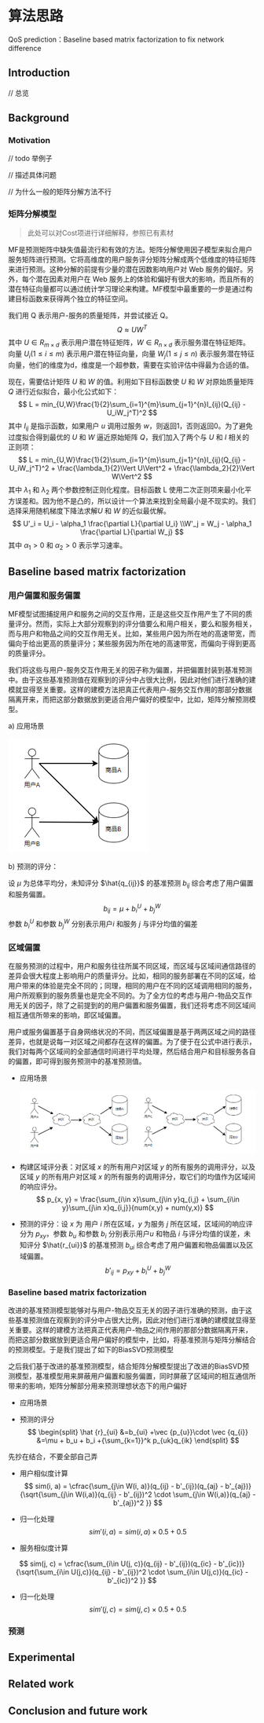 # 算法思路

QoS prediction：Baseline based matrix factorization to fix network difference

## Introduction

// 总览

## Background

### Motivation

// todo 举例子 

// 描述具体问题

// 为什么一般的矩阵分解方法不行

### 

### 矩阵分解模型

> 此处可以对Cost项进行详细解释，参照已有素材

MF是预测矩阵中缺失值最流行和有效的方法。矩阵分解使用因子模型来拟合用户服务矩阵进行预测。它将高维度的用户服务评分矩阵分解成两个低维度的特征矩阵来进行预测。这种分解的前提有少量的潜在因数影响用户对 Web 服务的偏好。另外，每个潜在因素对用户在 Web 服务上的体验和偏好有很大的影响，而且所有的潜在特征向量都可以通过统计学习理论来构建。MF模型中最重要的一步是通过构建目标函数来获得两个独立的特征空间。

我们用 Q 表示用户-服务的质量矩阵，并尝试接近 Q。
$$
Q \approx UW^T
$$
其中 $U \in R_{m \times d}$ 表示用户潜在特征矩阵，$W \in R_{n \times d}$ 表示服务潜在特征矩阵。向量 $U_i (1\le i\le m)$ 表示用户潜在特征向量，向量 $W_j (1\le j\le n)$ 表示服务潜在特征向量，他们的维度为d，维度是一个超参数，需要在实验评估中得最为合适的值。

现在，需要估计矩阵 $U$ 和 $W$ 的值。利用如下目标函数使 $U$ 和 $W$ 对原始质量矩阵 $Q$ 进行近似拟合，最小化公式如下：
$$
L = min_{U,W}\frac{1}{2}\sum_{i=1}^{m}\sum_{j=1}^{n}I_{ij}(Q_{ij} - U_iW_j^T)^2
$$
其中 $I_{ij}$ 是指示函数，如果用户 $u$ 调用过服务 $w$，则返回1，否则返回0。为了避免过度拟合得到最优的 $U$ 和 $W$ 逼近原始矩阵 $Q$，我们加入了两个与 $U$ 和 $I$ 相关的正则项：
$$
L = min_{U,W}\frac{1}{2}\sum_{i=1}^{m}\sum_{j=1}^{n}I_{ij}(Q_{ij} - U_iW_j^T)^2 + \frac{\lambda_1}{2}\Vert U\Vert^2 + \frac{\lambda_2}{2}\Vert W\Vert^2
$$
其中 $\lambda_1$ 和 $\lambda_2$ 两个参数控制正则化程度。目标函数 L 使用二次正则项来最小化平方误差和。因为他不是凸的，所以设计一个算法来找到全局最小是不现实的。我们选择采用随机梯度下降法求解$U$ 和 $W$ 的近似最优解。
$$
U'_i = U_i - \alpha_1 \frac{\partial L}{\partial U_i}
\\W'_j = W_j - \alpha_1 \frac{\partial L}{\partial W_j}
$$
其中 $\alpha_1 > 0$ 和 $\alpha_2 > 0$ 表示学习速率。 



## Baseline based matrix   factorization



###  用户偏置和服务偏置

MF模型试图捕捉用户和服务之间的交互作用，正是这些交互作用产生了不同的质量评分。然而，实际上大部分观察到的评分值要么和用户相关，要么和服务相关，而与用户和物品之间的交互作用无关。比如，某些用户因为所在地的高速带宽，而偏向于给出更高的质量评分；某些服务因为所在地的高速带宽，而偏向于得到更高的质量评分。

我们将这些与用户-服务交互作用无关的因子称为偏置，并把偏置封装到基准预测中。由于这些基准预测值在观察到的评分中占很大比例，因此对他们进行准确的建模就显得至关重要。这样的建模方法把真正代表用户-服务交互作用的那部分数据隔离开来，而把这部分数据放到更适合用户偏好的模型中，比如，矩阵分解预测模型。

a) 应用场景

![image-20211223235548093](image-20211223235548093.png)

b) 预测的评分：

设 $\mu$ 为总体平均分，未知评分 $\hat{q_{ij}}$ 的基准预测 $b_{ij}$ 综合考虑了用户偏置和服务偏置。
$$
b_{ij} = \mu + b^U_i + b^W_j
$$
参数 $b^U_i$ 和参数 $b^W_j$ 分别表示用户$i$ 和服务 $j$ 与评分均值的偏差



### 区域偏置

在服务预测的过程中，用户和服务往往所属不同区域，而区域与区域间通信路径的差异会很大程度上影响用户的质量评分。比如，相同的服务部署在不同的区域，给用户带来的体验是完全不同的；同理，相同的用户在不同的区域调用相同的服务，用户所观察到的服务质量也是完全不同的。为了全方位的考虑与用户-物品交互作用无关的因子，除了之前提到的的用户偏置和服务偏置，我们还将考虑不同区域间相互通信所带来的影响，即区域偏置。

用户或服务偏置基于自身网络状况的不同，而区域偏置是基于两两区域之间的路径差异，也就是说每一对区域之间都存在这样的偏置。为了便于在公式中进行表示，我们对每两个区域间的全部通信时间进行平均处理，然后结合用户和目标服务各自的偏置，即可得到服务预测中的基准预测值。

* 应用场景

  ![image-20211223235959348](image-20211223235959348.png)

* 构建区域评分表：对区域 $x$ 的所有用户对区域 $y$ 的所有服务的调用评分，以及区域 $y$ 的所有用户对区域 $x$ 的所有服务的调用评分，取它们的均值作为区域间的响应评分。
  $$
  p_{x, y} = \frac{\sum_{i\in x}\sum_{j\in y}q_{i,j} + \sum_{i\in y}\sum_{j\in x}q_{i,j}}{num(x,y) + num(y,x)}
  $$
  
* 预测的评分：设 $x$ 为 用户 $i$ 所在区域，$y$ 为服务 $j$ 所在区域，区域间的响应评分为 $p_{xy}$，参数 $b_u$ 和参数 $b_i$ 分别表示用户$u$ 和物品 $i$ 与评分均值的误差，未知评分 $\hat{r_{ui}}$ 的基准预测 $b_{ui}$ 综合考虑了用户偏置和物品偏置以及区域偏置。
  $$
  b'_{ij} = p_{xy} + b^U_i + b^W_j
  $$
  
  
  
  

### Baseline based matrix factorization

改进的基准预测模型能够对与用户-物品交互无关的因子进行准确的预测，由于这些基准预测值在观察到的评分中占很大比例，因此对他们进行准确的建模就显得至关重要。这样的建模方法把真正代表用户-物品之间作用的那部分数据隔离开来，而把这部分数据放到更适合用户偏好的模型中，比如，将基准预测与矩阵分解结合的预测模型。于是我们提出了如下的BiasSVD预测模型



之后我们基于改进的基准预测模型，结合矩阵分解模型提出了改进的BiasSVD预测模型，基准模型用来屏蔽用户偏置和服务偏置，同时屏蔽了区域间的相互通信所带来的影响，矩阵分解部分用来预测理想状态下的用户偏好

* 应用场景



* 预测的评分
  $$
  \begin{split}
  \hat {r}_{ui} &=b_{ui} +\vec {p_{u}}\cdot \vec {q_{i}} &=\mu + b_u + b_i +{\sum_{k=1}}^k p_{uk}q_{ik}
  \end{split}
  $$





先抄在结合，不要全部自己弄

* 用户相似度计算
  $$
  sim(i, a) = \cfrac{\sum_{j\in W(i, a)}(q_{ij} - b'_{ij})(q_{aj} - b'_{aj})}{\sqrt{\sum_{j\in W(i,a)}(q_{ij} - b'_{ij})^2 \cdot \sum_{j\in W(i,a)}(q_{aj} - b'_{aj})^2 }}
  $$

* 归一化处理
  $$
  sim'(i,a) = sim(i, a) \times 0.5 + 0.5
  $$
  

  

* 服务相似度计算

$$
sim(j, c) = \cfrac{\sum_{i\in U(j, c)}(q_{ij} - b'_{ij})(q_{ic} - b'_{ic})}{\sqrt{\sum_{i\in U(j,c)}(q_{ij} - b'_{ij})^2 \cdot \sum_{i\in U(j,c)}(q_{ic} - b'_{ic})^2 }}
$$

* 归一化处理
  $$
  sim'(j, c) = sim(j, c) \times 0.5 + 0.5
  $$
  





### 预测





## Experimental



## Related work



## Conclusion and future work


